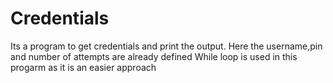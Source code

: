 # Credentials

Its a program to get credentials and print the output.
Here the username,pin and number of attempts are already defined
While loop is used in this progarm as it is an easier approach
